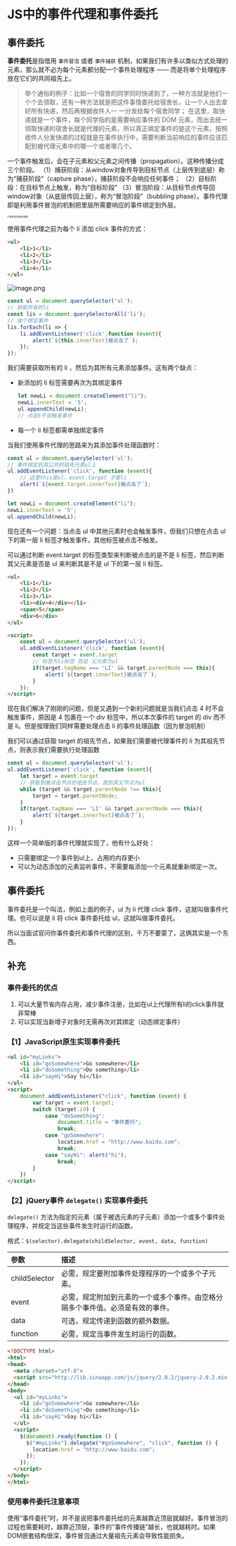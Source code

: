 # JS中的事件代理和事件委托

## 事件委托

**事件委托**是指借用 `事件冒泡` 或者 `事件捕获` 机制，如果我们有许多以类似方式处理的元素，那么就不必为每个元素都分配一个事件处理程序 —— 而是将单个处理程序放在它们的共同祖先上。

> 举个通俗的例子：比如一个宿舍的同学同时快递到了，一种方法就是他们一个个去领取，还有一种方法就是把这件事情委托给宿舍长，让一个人出去拿好所有快递，然后再根据收件人一 一分发给每个宿舍同学；
> 在这里，取快递就是一个事件，每个同学指的是需要响应事件的 DOM 元素，而出去统一领取快递的宿舍长就是代理的元素，所以真正绑定事件的是这个元素，按照收件人分发快递的过程就是在事件执行中，需要判断当前响应的事件应该匹配到被代理元素中的哪一个或者哪几个。

一个事件触发后，会在子元素和父元素之间传播（propagation）。这种传播分成三个阶段。
 （1）捕获阶段：从window对象传导到目标节点（上层传到底层）称为“捕获阶段”（capture phase），捕获阶段不会响应任何事件；
 （2）目标阶段：在目标节点上触发，称为“目标阶段”
 （3）冒泡阶段：从目标节点传导回window对象（从底层传回上层），称为“冒泡阶段”（bubbling phase）。事件代理即是利用事件冒泡的机制把里层所需要响应的事件绑定到外层。

<img src="30.事件代理和事件委托.assets/7b557b6a6a1e41968bd3fce63cfbb239tplv-k3u1fbpfcp-zoom-in-crop-mark4536000.webp" alt="事件冒泡和事件捕获" style="zoom:33%;" />

使用事件代理之前为每个 li 添加 click 事件的方式：

```html
<ul>
    <li>1</li>
    <li>2</li>
    <li>3</li>
    <li>4</li>
</ul>
```

![image.png](30.事件代理和事件委托.assets/b0484f2c9c054ae6876e9736b7efce9dtplv-k3u1fbpfcp-zoom-in-crop-mark4536000.webp)

```js
const ul = document.querySelector('ul');
// 获取所有的li
const lis = document.querySelectorAll('li');
// 挨个绑定事件
lis.forEach(li => {
    li.addEventListener('click',function (event){
        alert(`${this.innerText}被点击了`);
    });
});
```

我们需要获取所有的 li ，然后为其所有元素添加事件。这有两个缺点：

- 新添加的 li 标签需要再次为其绑定事件

  ```js
  let newLi = document.createElement("li");
  newLi.innerText = '5';
  ul.appendChild(newLi);
  // 点击5不会触发事件
  ```

- 每一个 li 标签都需单独绑定事件

当我们使用事件代理的思路来为其添加事件处理函数时：

```js
const ul = document.querySelector('ul');
// 事件绑定到其公共的祖先元素ul上
ul.addEventListener('click', function (event){
    // 这里this是ul，event.target 才是li
    alert(`${event.target.innerText}被点击了`);
})

let newLi = document.createElement("li");
newLi.innerText = '5';
ul.appendChild(newLi);
```

现在还有一个问题：当点击 ul 中其他元素时也会触发事件，但我们只想在点击 ul 下的第一层 li 标签才触发事件，其他标签被点击不触发。

可以通过判断 event.target 的标签类型来判断被点击的是不是 li 标签，然后判断其父元素是否是 ul 来判断其是不是 ul 下的第一层 li 标签。

```html
<ul>
    <li>1</li>
    <li>2</li>
    <li>3</li>
    <li><div>4</div></li>
    <span>5</span>
    <div>6</div>
</ul>

<script>
    const ul = document.querySelector('ul');
    ul.addEventListener('click', function (event){
        const target = event.target
        // 标签为li标签 而且 父元素为ul
        if(target.tagName === 'LI' && target.parentNode === this){
            alert(`${target.innerText}被点击了`);
        }
    });
</script>
```

现在我们解决了刚刚的问题，但是又遇到一个新的问题就是当我们点击 4 时不会触发事件，原因是 4 包裹在一个 div 标签中，所以本次事件的 target 的 div 而不是 li。但是按理我们同样需要处理点击 li 的事件处理函数（因为冒泡机制）

我们可以通过获取 target 的祖先节点，如果我们需要被代理事件的 li 为其祖先节点，则表示我们需要执行处理函数

```js
const ul = document.querySelector('ul');
ul.addEventListener('click', function (event){
    let target = event.target
    // 获取到被点击节点的祖先节点，直到其父节点为ul
    while (target && target.parentNode !== this){
        target = target.parentNode;
    }
    if(target.tagName === 'LI' && target.parentNode === this){
        alert(`${target.innerText}被点击了`);
    }
});
```

这样一个简单版的事件代理就实现了，他有什么好处：

- 只需要绑定一个事件到ul上，占用的内存更小
- 可以为动态添加的元素监听事件，不需要每添加一个元素就重新绑定一次。

## 事件委托

事件委托是一个叫法，例如上面的例子，ul 为 li 代理 click 事件，这就叫做事件代理。也可以说是 li 将 click 事件委托给 ul，这就叫做事件委托。

所以当面试官问你事件委托和事件代理的区别，千万不要蒙了，这俩其实是一个东西。

## 补充

### 事件委托的优点

1. 可以大量节省内存占用，减少事件注册，比如在ul上代理所有li的click事件就非常棒
2. 可以实现当新增子对象时无需再次对其绑定（动态绑定事件）

### 【1】JavaScript原生实现事件委托

```html
<ul id="myLinks">
    <li id="goSomewhere">Go somewhere</li>
    <li id="doSomething">Do something</li>
    <li id="sayHi">Say hi</li>
</ul>
<script>
    document.addEventListener("click", function (event) {
        var target = event.target;
        switch (target.id) {
            case "doSomething":
                document.title = "事件委托";
                break;
            case "goSomewhere":
                location.href = "http://www.baidu.com";
                break;
            case "sayHi": alert("hi");
                break;
        }
    })
</script>
```

### 【2】jQuery事件 `delegate()` 实现事件委托

`delegate()` 方法为指定的元素（属于被选元素的子元素）添加一个或多个事件处理程序，并规定当这些事件发生时运行的函数。

格式：`$(selector).delegate(childSelector, event, data, function)`

| 参数          | 描述                                                         |
| :------------ | :----------------------------------------------------------- |
| childSelector | 必需，规定要附加事件处理程序的一个或多个子元素。             |
| event         | 必需，规定附加到元素的一个或多个事件。由空格分隔多个事件值。必须是有效的事件。 |
| data          | 可选，规定传递到函数的额外数据。                             |
| function      | 必需，规定当事件发生时运行的函数。                           |

```html
<!DOCTYPE html>
<html>
<head>
  <meta charset="utf-8">
  <script src="http://lib.sinaapp.com/js/jquery/2.0.2/jquery-2.0.2.min.js"></script>
</head>
<body>
  <ul id="myLinks">
    <li id="goSomewhere">Go somewhere</li>
    <li id="doSomething">Do something</li>
    <li id="sayHi">Say hi</li>
  </ul>
  <script>
    $(document).ready(function () {
      $("#myLinks").delegate("#goSomewhere", "click", function () {
        location.href = "http://www.baidu.com";
      });
    });
  </script>
</body>
</html>
```

### 使用事件委托注意事项

使用“事件委托”时，并不是说把事件委托给的元素越靠近顶层就越好。事件冒泡的过程也需要耗时，越靠近顶层，事件的”事件传播链”越长，也就越耗时。如果DOM嵌套结构很深，事件冒泡通过大量祖先元素会导致性能损失。
